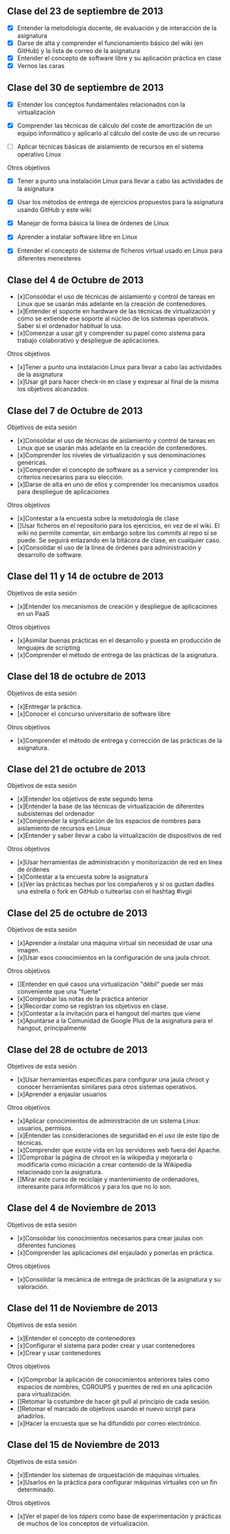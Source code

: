 Clase del 23 de septiembre de 2013
----------------------------------

- [X] Entender la metodología docente, de evaluación y de interacción de la asignatura
- [X] Darse de alta y comprender el funcionamiento básico del wiki (en GitHub) y la lista de correo de la asignatura
- [X] Entender el concepto de software libre y su aplicación práctica en clase
- [X] Vernos las caras

Clase del 30 de septiembre de 2013
----------------------------------

- [X] Entender los conceptos fundamentales relacionados con la virtualización
- [X] Comprender las técnicas de cálculo del coste de amortización de un equipo informático y aplicarlo al cálculo del coste de uso de un recurso
- [ ] Aplicar técnicas básicas de aislamiento de recursos en el sistema operativo Linux


Otros objetivos


- [X] Tener a punto una instalación Linux para llevar a cabo las actividades de la asignatura
- [X] Usar los métodos de entrega de ejercicios propuestos para la asignatura usando GitHub y este wiki
- [X] Manejar de forma básica la línea de órdenes de Linux
- [X] Aprender a instalar software libre en Linux
- [X] Entender el concepto de sistema de ficheros virtual usado en Linux para diferentes menesteres


Clase del 4 de Octubre de 2013
------------------------------

- [x]Consolidar el uso de técnicas de aislamiento y control de tareas en Linux que se usarán más adelante en la creación de contenedores.
- [x]Entender el soporte en hardware de las técnicas de virtualización y cómo se extiende ese soporte al núcleo de los sistemas operativos. Saber si el ordenador habitual lo usa.
- [x]Comenzar a usar git y comprender su papel como sistema para trabajo colaborativo y despliegue de aplicaciones.


Otros objetivos


- [x]Tener a punto una instalación Linux para llevar a cabo las actividades de la asignatura
- [x]Usar git para hacer check-in en clase y expresar al final de la misma los objetivos alcanzados.

Clase del 7 de Octubre de 2013
------------------------------
Objetivos de esta sesión

- [x]Consolidar el uso de técnicas de aislamiento y control de tareas en Linux que se usarán más adelante en la creación de contenedores.
- [x]Comprender los niveles de virtualización y sus denominaciones genéricas.
- [x]Comprender el concepto de software as a service y comprender los criterios necesarios para su elección.
- [x]Darse de alta en uno de ellos y comprender los mecanismos usados para despliegue de aplicaciones

Otros objetivos

- [x]Contestar a la encuesta sobre la metodología de clase
- []Usar ficheros en el repositorio para los ejercicios, en vez de el wiki. El wiki no permite comentar, sin embargo sobre los *commits* al repo sí se puede. Se seguirá enlazando en la bitácora de clase, en cualquier caso.
- [x]Consolidar el uso de la línea de órdenes para administración y desarrollo de software.


Clase del 11 y 14 de octubre de 2013
-------------------------------
Objetivos de esta sesión

- [x]Entender los mecanismos de creación y despliegue de aplicaciones en un PaaS

Otros objetivos

- [x]Asimilar buenas prácticas en el desarrollo y puesta en producción de lenguajes de scripting
- [x]Comprender el método de entrega de las prácticas de la asignatura.


Clase del 18 de octubre de 2013
-------------------------------
Objetivos de esta sesión

- [x]Entregar la práctica.
- [x]Conocer el concurso universitario de software libre

Otros objetivos

- [x]Comprender el método de entrega y corrección de las prácticas de la asignatura.


Clase del 21 de octubre de 2013
-------------------------------
Objetivos de esta sesión

- [x]Entender los objetivos de este segundo tema
- [x]Entender la base de las técnicas de virtualización de diferentes subsistemas del ordenador
- [x]Comprender la significación de los espacios de nombres para aislamiento de recursos en Linux
- [x]Entender y saber llevar a cabo la virtualización de dispositivos de red

Otros objetivos

- [x]Usar herramientas de administración y monitorización de red en línea de órdenes
- [x]Contestar a la encuesta sobre la asignatura
- [x]Ver las prácticas hechas por los compañeros y si os gustan dadles una estrella o fork en GitHub o tuitearlas con el hashtag #ivgii


Clase del 25 de octubre de 2013
-------------------------------

Objetivos de esta sesión

- [x]Aprender a instalar una máquina virtual sin necesidad de usar una imagen.
- [x]Usar esos conocimientos en la configuración de una jaula chroot.

Otros objetivos

- []Entender en qué casos una virtualización "débil" puede ser más conveniente que una "fuerte"
- [x]Comprobar las notas de la práctica anterior
- [x]Recordar como se registran los objetivos en clase.
- [x]Contestar a la invitación para el hangout del martes que viene
- [x]Apuntarse a la Comunidad de Google Plus de la asignatura para el hangout, principalmente


Clase del 28 de octubre de 2013
-------------------------------

Objetivos de esta sesión

- [x]Usar herramientas específicas para configurar una jaula chroot y conocer herramientas similares para otros sistemas operativos.
- [x]Aprender a enjaular usuarios

Otros objetivos

- [x]Aplicar conocimientos de administración de un sistema Linux: usuarios, permisos.
- [x]Entender las consideraciones de seguridad en el uso de este tipo de técnicas.
- [x]Comprender que existe vida en los servidores web fuera del Apache.
- []Comprobar la página de chroot en la wikipedia y mejorarla o modificarla como iniciación a crear contenido de la Wikipedia relacionado con la asignatura.
- []Mirar este curso de reciclaje y mantenimiento de ordenadores, interesante para informáticos y para los que no lo son.


Clase del 4 de Noviembre de 2013
--------------------------------

Objetivos de esta sesión

- [x]Consolidar los conocimientos necesarios para crear jaulas con diferentes funciones
- [x]Comprender las aplicaciones del enjaulado y ponerlas en práctica.

Otros objetivos

- [x]Consolidar la mecánica de entrega de prácticas de la asignatura y su valoración.


Clase del 11 de Noviembre de 2013
---------------------------------

Objetivos de esta sesión

- [x]Entender el concepto de contenedores
- [x]Configurar el sistema para poder crear y usar contenedores
- [x]Crear y usar contenedores

Otros objetivos

- [x]Comprobar la aplicación de conocimientos anteriores tales como espacios de nombres, CGROUPS y puentes de red en una aplicación para virtualización.
- []Retomar la costumbre de hacer git pull al principio de cada sesión.
- []Retomar el marcado de objetivos usando el nuevo script para añadirlos.
- [x]Hacer la encuesta que se ha difundido por correo electrónico.



Clase del 15 de Noviembre de 2013
---------------------------------

Objetivos de esta sesión

- [x]Entender los sistemas de orquestación de máquinas virtuales.
- [x]Usarlos en la práctica para configurar máquinas virtuales con un fin determinado.

Otros objetivos

- [x]Ver el papel de los *tápers* como base de experimentación y prácticas de muchos de los conceptos de virtualización. 

